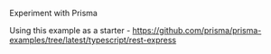 Experiment with Prisma

Using this example as a starter - https://github.com/prisma/prisma-examples/tree/latest/typescript/rest-express